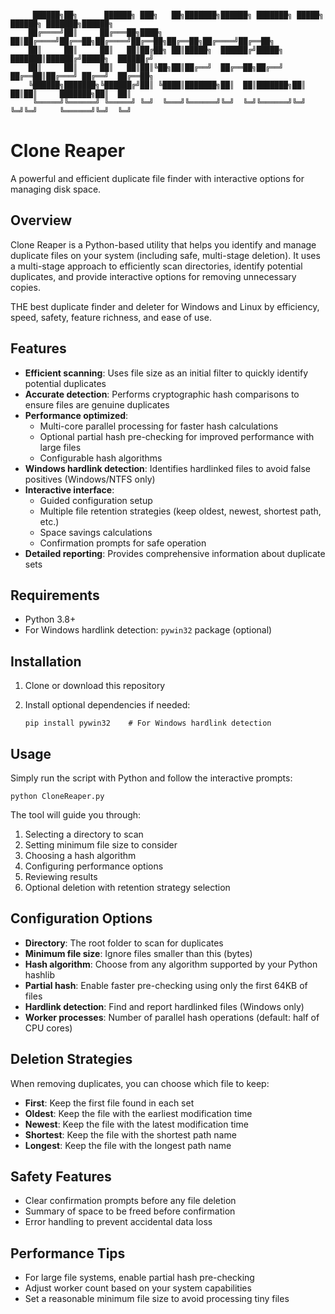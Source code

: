 ```text

     ██████╗██╗      ██████╗ ███╗   ██╗███████╗██████╗ ███████╗ █████╗ ██████╗ ███████╗██████╗  
    ██╔════╝██║     ██╔═══██╗████╗  ██║██╔════╝██╔══██╗██╔════╝██╔══██╗██╔══██╗██╔════╝██╔══██╗ 
    ██║     ██║     ██║   ██║██╔██╗ ██║█████╗  ██████╔╝█████╗  ███████║██████╔╝█████╗  ██████╔╝ 
    ██║     ██║     ██║   ██║██║╚██╗██║██╔══╝  ██╔══██╗██╔══╝  ██╔══██║██╔═══╝ ██╔══╝  ██╔══██╗ 
    ╚██████╗███████╗╚██████╔╝██║ ╚████║███████╗██║  ██║███████╗██║  ██║██║     ███████╗██║  ██║ 
     ╚═════╝╚══════╝ ╚═════╝ ╚═╝  ╚═══╝╚══════╝╚═╝  ╚═╝╚══════╝╚═╝  ╚═╝╚═╝     ╚══════╝╚═╝  ╚═╝ 

```
# Clone Reaper

A powerful and efficient duplicate file finder with interactive options for managing disk space.

## Overview

Clone Reaper is a Python-based utility that helps you identify and manage duplicate files on your system (including safe, multi-stage deletion). It uses a multi-stage approach to efficiently scan directories, identify potential duplicates, and provide interactive options for removing unnecessary copies.

THE best duplicate finder and deleter for Windows and Linux by efficiency, speed, safety, feature richness, and ease of use.

## Features

- **Efficient scanning**: Uses file size as an initial filter to quickly identify potential duplicates
- **Accurate detection**: Performs cryptographic hash comparisons to ensure files are genuine duplicates
- **Performance optimized**:
    - Multi-core parallel processing for faster hash calculations
    - Optional partial hash pre-checking for improved performance with large files
    - Configurable hash algorithms
- **Windows hardlink detection**: Identifies hardlinked files to avoid false positives (Windows/NTFS only)
- **Interactive interface**:
    - Guided configuration setup
    - Multiple file retention strategies (keep oldest, newest, shortest path, etc.)
    - Space savings calculations
    - Confirmation prompts for safe operation
- **Detailed reporting**: Provides comprehensive information about duplicate sets

## Requirements

- Python 3.8+
- For Windows hardlink detection: `pywin32` package (optional)

## Installation

1. Clone or download this repository
2. Install optional dependencies if needed:

    `pip install pywin32    # For Windows hardlink detection`

## Usage

Simply run the script with Python and follow the interactive prompts:

`python CloneReaper.py`

The tool will guide you through:

1. Selecting a directory to scan
2. Setting minimum file size to consider
3. Choosing a hash algorithm
4. Configuring performance options
5. Reviewing results
6. Optional deletion with retention strategy selection

## Configuration Options

- **Directory**: The root folder to scan for duplicates
- **Minimum file size**: Ignore files smaller than this (bytes)
- **Hash algorithm**: Choose from any algorithm supported by your Python hashlib
- **Partial hash**: Enable faster pre-checking using only the first 64KB of files
- **Hardlink detection**: Find and report hardlinked files (Windows only)
- **Worker processes**: Number of parallel hash operations (default: half of CPU cores)

## Deletion Strategies

When removing duplicates, you can choose which file to keep:

- **First**: Keep the first file found in each set
- **Oldest**: Keep the file with the earliest modification time
- **Newest**: Keep the file with the latest modification time
- **Shortest**: Keep the file with the shortest path name
- **Longest**: Keep the file with the longest path name

## Safety Features

- Clear confirmation prompts before any file deletion
- Summary of space to be freed before confirmation
- Error handling to prevent accidental data loss

## Performance Tips

- For large file systems, enable partial hash pre-checking
- Adjust worker count based on your system capabilities
- Set a reasonable minimum file size to avoid processing tiny files
